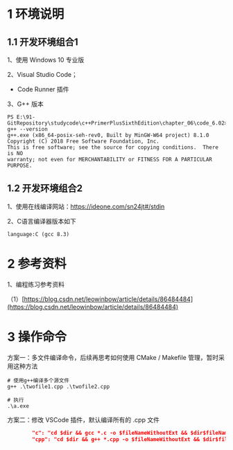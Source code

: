 # 1 环境说明



## 1.1 开发环境组合1

1、使用 Windows 10 专业版

2、Visual Studio Code；

 - Code Runner 插件

3、G++ 版本

```shell
PS E:\91-GitRepository\studycode\c++PrimerPlusSixthEdition\chapter_06\code_6.02> g++ --version
g++.exe (x86_64-posix-seh-rev0, Built by MinGW-W64 project) 8.1.0
Copyright (C) 2018 Free Software Foundation, Inc.
This is free software; see the source for copying conditions.  There is NO
warranty; not even for MERCHANTABILITY or FITNESS FOR A PARTICULAR PURPOSE.
```


## 1.2 开发环境组合2

1、使用在线编译网站：https://ideone.com/sn24jt#/stdin

2、C语言编译器版本如下

```shell
language:C (gcc 8.3)
```



# 2 参考资料

1、编程练习参考资料

（1）[https://blog.csdn.net/leowinbow/article/details/86484484](https://blog.csdn.net/leowinbow/article/details/86484484)

# 3 操作命令

方案一：多文件编译命令，后续再思考如何使用 CMake / Makefile 管理，暂时采用这种方法

```shell
# 使用g++编译多个源文件
g++ .\twofile1.cpp .\twofile2.cpp

# 执行
.\a.exe
```



方案二：修改 VSCode 插件，默认编译所有的 .cpp 文件

```json
        "c": "cd $dir && gcc *.c -o $fileNameWithoutExt && $dir$fileNameWithoutExt",
        "cpp": "cd $dir && g++ *.cpp -o $fileNameWithoutExt && $dir$fileNameWithoutExt",
```

